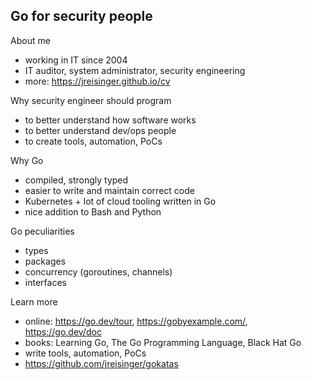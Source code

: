 Go for security people
----------------------

About me

* working in IT since 2004
* IT auditor, system administrator, security engineering
* more: https://jreisinger.github.io/cv

Why security engineer should program

* to better understand how software works
* to better understand dev/ops people
* to create tools, automation, PoCs

Why Go

* compiled, strongly typed
* easier to write and maintain correct code
* Kubernetes + lot of cloud tooling written in Go
* nice addition to Bash and Python

Go peculiarities

* types
* packages
* concurrency (goroutines, channels)
* interfaces

Learn more

* online: https://go.dev/tour, https://gobyexample.com/, https://go.dev/doc
* books: Learning Go, The Go Programming Language, Black Hat Go
* write tools, automation, PoCs
* https://github.com/jreisinger/gokatas
